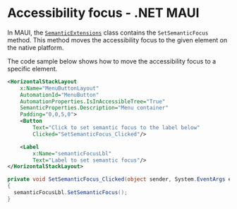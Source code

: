 # Accessibility focus - .NET MAUI

In MAUI, the [`SemanticExtensions`](https://learn.microsoft.com/en-us/dotnet/api/microsoft.maui.semanticextensions?view=net-maui-8.0) class contains the `SetSemanticFocus` method. This method moves the accessibility focus to the given element on the native platform.

The code sample below shows how to move the accessibility focus to a specific element.

```xml
<HorizontalStackLayout
    x:Name="MenuButtonLayout"
    AutomationId="MenuButton"
    AutomationProperties.IsInAccessibleTree="True"
    SemanticProperties.Description="Menu container"
    Padding="0,0,5,0">
    <Button 
        Text="Click to set semantic focus to the label below"
        Clicked="SetSemanticFocus_Clicked"/>

    <Label 
        x:Name="semanticFocusLbl"
        Text="Label to set semantic focus"/>
</HorizontalStackLayout>
```

```csharp
private void SetSemanticFocus_Clicked(object sender, System.EventArgs e)
{
  semanticFocusLbl.SetSemanticFocus();
}
```
